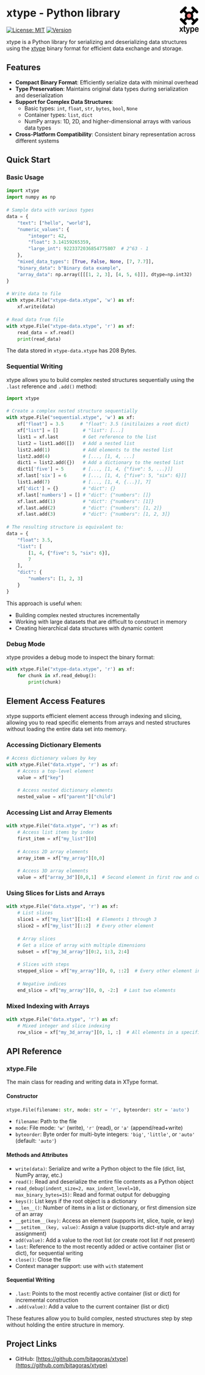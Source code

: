# xtype - Python library  <img src="doc/logo_xtype.png" width="50" align="right">

[![License: MIT](https://img.shields.io/badge/License-MIT-blue.svg)](LICENSE)
[![Version](https://img.shields.io/badge/version-0.5.0-green.svg)](https://github.com/bitagoras/xtype-python)

xtype is a Python library for serializing and deserializing data structures using the [xtype](https://github.com/bitagoras/xtype) binary format for efficient data exchange and storage.

## Features

- **Compact Binary Format**: Efficiently serialize data with minimal overhead
- **Type Preservation**: Maintains original data types during serialization and deserialization
- **Support for Complex Data Structures**:
  - Basic types: `int`, `float`, `str`, `bytes`, `bool`, `None`
  - Container types: `list`, `dict`
  - NumPy arrays: 1D, 2D, and higher-dimensional arrays with various data types
- **Cross-Platform Compatibility**: Consistent binary representation across different systems

## Quick Start

### Basic Usage

```python
import xtype
import numpy as np

# Sample data with various types
data = {
    "text": ["hello", "world"],
    "numeric_values": {
        "integer": 42,
        "float": 3.14159265359,
        "large_int": 9223372036854775807  # 2^63 - 1
    },
    "mixed_data_types": [True, False, None, [7, 7.7]],
    "binary_data": b"Binary data example",
    "array_data": np.array([[[1, 2, 3], [4, 5, 6]]], dtype=np.int32)
}

# Write data to file
with xtype.File("xtype-data.xtype", 'w') as xf:
    xf.write(data)

# Read data from file
with xtype.File("xtype-data.xtype", 'r') as xf:
    read_data = xf.read()
    print(read_data)
```

The data stored in `xtype-data.xtype` has 208 Bytes.

### Sequential Writing

xtype allows you to build complex nested structures sequentially using the `.last` reference and `.add()` method:

```python
import xtype

# Create a complex nested structure sequentially
with xtype.File("sequential.xtype", 'w') as xf:
    xf["float"] = 3.5      # "float": 3.5 (initilaizes a root dict)
    xf["list"] = []         # "list": [...]
    list1 = xf.last         # Get reference to the list
    list2 = list1.add([])   # Add a nested list
    list2.add(1)            # Add elements to the nested list
    list2.add(4)            # [..., [1, 4, ...]
    dict1 = list2.add({})   # Add a dictionary to the nested list
    dict1['five'] = 5       # [..., [1, 4, {"five": 5, ...}]]
    xf.last['six'] = 6      # [..., [1, 4, {"five": 5, "six": 6}]]
    list1.add(7)            # [..., [1, 4, {...}], 7]
    xf['dict'] = {}         # "dict": {}
    xf.last['numbers'] = [] # "dict": {"numbers": []}
    xf.last.add(1)          # "dict": {"numbers": [1]}
    xf.last.add(2)          # "dict": {"numbers": [1, 2]}
    xf.last.add(3)          # "dict": {"numbers": [1, 2, 3]}

# The resulting structure is equivalent to:
data = {
    "float": 3.5,
    "list": [
        [1, 4, {"five": 5, "six": 6}],
        7
    ],
    "dict": {
        "numbers": [1, 2, 3]
    }
}
```

This approach is useful when:
- Building complex nested structures incrementally
- Working with large datasets that are difficult to construct in memory
- Creating hierarchical data structures with dynamic content

### Debug Mode

xtype provides a debug mode to inspect the binary format:

```python
with xtype.File("xtype-data.xtype", 'r') as xf:
    for chunk in xf.read_debug():
        print(chunk)
```

## Element Access Features

xtype supports efficient element access through indexing and slicing, allowing you to read specific elements from arrays and nested structures without loading the entire data set into memory.

### Accessing Dictionary Elements

```python
# Access dictionary values by key
with xtype.File("data.xtype", 'r') as xf:
    # Access a top-level element
    value = xf["key"]

    # Access nested dictionary elements
    nested_value = xf["parent"]["child"]
```

### Accessing List and Array Elements

```python
with xtype.File("data.xtype", 'r') as xf:
    # Access list items by index
    first_item = xf["my_list"][0]

    # Access 2D array elements
    array_item = xf["my_array"][0,0]

    # Access 3D array elements
    value = xf["array_3d"][0,0,1]  # Second element in first row and column
```

### Using Slices for Lists and Arrays

```python
with xtype.File("data.xtype", 'r') as xf:
    # List slices
    slice1 = xf["my_list"][1:4]  # Elements 1 through 3
    slice2 = xf["my_list"][::2]  # Every other element

    # Array slices
    # Get a slice of array with multiple dimensions
    subset = xf["my_3d_array"][0:2, 1:3, 2:4]

    # Slices with steps
    stepped_slice = xf["my_array"][0, 0, ::2]  # Every other element in 3rd dimension

    # Negative indices
    end_slice = xf["my_array"][0, 0, -2:]  # Last two elements
```

### Mixed Indexing with Arrays

```python
with xtype.File("data.xtype", 'r') as xf:
    # Mixed integer and slice indexing
    row_slice = xf["my_3d_array"][0, 1, :]  # All elements in a specific row
```

## API Reference

### xtype.File

The main class for reading and writing data in XType format.

#### Constructor

```python
xtype.File(filename: str, mode: str = 'r', byteorder: str = 'auto')
```

- `filename`: Path to the file
- `mode`: File mode: `'w'` (write), `'r'` (read), or `'a'` (append/read+write)
- `byteorder`: Byte order for multi-byte integers: `'big'`, `'little'`, or `'auto'` (default: `'auto'`)

#### Methods and Attributes

- `write(data)`: Serialize and write a Python object to the file (dict, list, NumPy array, etc.)
- `read()`: Read and deserialize the entire file contents as a Python object
- `read_debug(indent_size=2, max_indent_level=10, max_binary_bytes=15)`: Read and format output for debugging
- `keys()`: List keys if the root object is a dictionary
- `__len__()`: Number of items in a list or dictionary, or first dimension size of an array
- `__getitem__(key)`: Access an element (supports int, slice, tuple, or key)
- `__setitem__(key, value)`: Assign a value (supports dict-style and array assignment)
- `add(value)`: Add a value to the root list (or create root list if not present)
- `last`: Reference to the most recently added or active container (list or dict), for sequential writing
- `close()`: Close the file
- Context manager support: use with `with` statement

#### Sequential Writing

- `.last`: Points to the most recently active container (list or dict) for incremental construction
- `.add(value)`: Add a value to the current container (list or dict)

These features allow you to build complex, nested structures step by step without holding the entire structure in memory.

## Project Links

- GitHub: [https://github.com/bitagoras/xtype](https://github.com/bitagoras/xtype)
